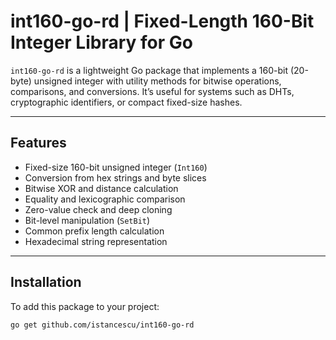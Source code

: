 # int160-go-rd | Fixed-Length 160-Bit Integer Library for Go

`int160-go-rd` is a lightweight Go package that implements a 160-bit (20-byte) unsigned integer with utility methods for bitwise operations, comparisons, and conversions. It’s useful for systems such as DHTs, cryptographic identifiers, or compact fixed-size hashes.

---

## Features

- Fixed-size 160-bit unsigned integer (`Int160`)
- Conversion from hex strings and byte slices
- Bitwise XOR and distance calculation
- Equality and lexicographic comparison
- Zero-value check and deep cloning
- Bit-level manipulation (`SetBit`)
- Common prefix length calculation
- Hexadecimal string representation

---

## Installation

To add this package to your project:

```bash
go get github.com/istancescu/int160-go-rd
